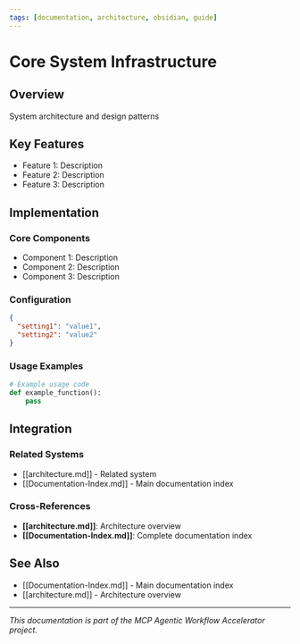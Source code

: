 ```yaml
---
tags: [documentation, architecture, obsidian, guide]
---
```

# Core System Infrastructure

## Overview

System architecture and design patterns

## Key Features

- Feature 1: Description
- Feature 2: Description  
- Feature 3: Description

## Implementation

### Core Components

- Component 1: Description
- Component 2: Description
- Component 3: Description

### Configuration

```json
{
  "setting1": "value1",
  "setting2": "value2"
}
```

### Usage Examples

```python
# Example usage code
def example_function():
    pass
```

## Integration

### Related Systems

- [[architecture.md]] - Related system
- [[Documentation-Index.md]] - Main documentation index

### Cross-References

- **[[architecture.md]]**: Architecture overview
- **[[Documentation-Index.md]]**: Complete documentation index

## See Also

- [[Documentation-Index.md]] - Main documentation index
- [[architecture.md]] - Architecture overview

---

*This documentation is part of the MCP Agentic Workflow Accelerator project.*
